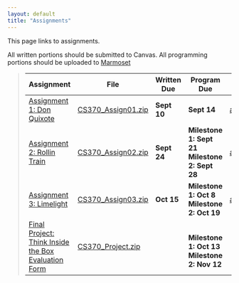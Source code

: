 ```yaml
---
layout: default
title: "Assignments"
---
```


This page links to assignments.

All written portions should be submitted to Canvas. All programming portions should be uploaded to [Marmoset](https://cs.ycp.edu/marmoset/)

> Assignment | File | Written Due | Program Due | Solutions |
> ---------- | ---- | ----------- | ----------- | --------- |
> [Assignment 1: Don Quixote](assign01.html)       | [CS370_Assign01.zip](src/CS370_Assign01.zip) | **Sept 10** | **Sept 14** | [assign01sol.pdf](sol/assign01sol.pdf) |
> [Assignment 2: Rollin Train](assign02.html)      | [CS370_Assign02.zip](src/CS370_Assign02.zip) | **Sept 24**   | **Milestone 1: Sept 21** <br /> **Milestone 2: Sept 28** | [assign02sol.pdf](sol/assign02sol.pdf) |
> [Assignment 3: Limelight](assign03.html)         | [CS370_Assign03.zip](src/CS370_Assign03.zip) | **Oct 15**   | **Milestone 1: Oct 8** <br /> **Milestone 2: Oct 19** | [assign03sol.pdf](sol/assign03sol.pdf) |
> [Final Project: Think Inside the Box](project.html) <br /> [Evaluation Form](CS370_Final_Project_eval.docx) | [CS370_Project.zip](src/CS370_Project.zip) | |  <br /> **Milestone 1: Oct 13** <br /> **Milestone 2: Nov 12** | |

<!--
> [Assignment 2: Rollin Train](assign02.html)      | [CS370_Assign02.zip](src/CS370_Assign02.zip) | **Sept 26**   | **Milestone 1: Sept 20** <br /> **Milestone 2: Sept 30** | [assign02sol.pdf](sol/assign02sol.pdf) |
> [Assignment 3: Limelight](assign03.html)         | [CS370_Assign03.zip](src/CS370_Assign03.zip) | **Oct 29**   | **Milestone 1: Oct 17** <br /> **Milestone 2: Oct 30** | [assign03sol.pdf](sol/assign03sol.pdf) |
> [Assignment 4: TeaMan](assign04.html)            | [CS370_Assign04.zip](src/CS370_Assign04.zip) | **Nov 19**   | **Milestone 1: Nov 12** <br /> **Milestone 2: Nov 20** | [assign04sol.pdf](sol/assign04sol.pdf) |
> [Final Project: Think Inside the Box](project.html) <br /> [Evaluation Form](CS370_Final_Project_eval.docx) <br /> [Submission Instructions](ProjectSubmit.html) | [CS370_Project.zip](src/CS370_Project.zip) <br /> Milestone 1 - Basic Geometry <br /> Milestone 2 - Lighting and Movement | |  <br /> **Oct 22** <br /> **Nov 26** | |
-->
